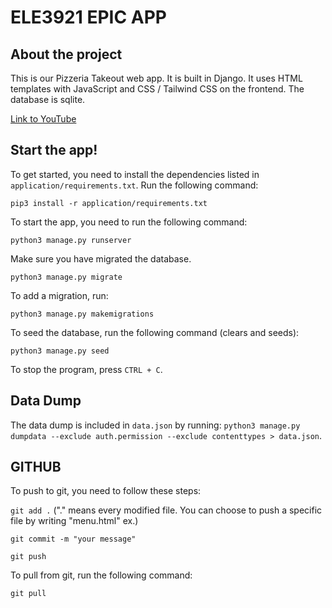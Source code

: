 # ELE3921 EPIC APP

## About the project

This is our Pizzeria Takeout web app. It is built in Django. It uses HTML templates with JavaScript and CSS / Tailwind CSS on the frontend. The database is sqlite.

[Link to YouTube](https://youtu.be/pAtbFThSaUc)

## Start the app!

To get started, you need to install the dependencies listed in `application/requirements.txt`. Run the following command:

`pip3 install -r application/requirements.txt`

To start the app, you need to run the following command:

`python3 manage.py runserver`

Make sure you have migrated the database.

`python3 manage.py migrate`

To add a migration, run:

`python3 manage.py makemigrations`

To seed the database, run the following command (clears and seeds):

`python3 manage.py seed`

To stop the program, press `CTRL + C`.

## Data Dump

The data dump is included in `data.json` by running: `python3 manage.py dumpdata --exclude auth.permission --exclude contenttypes > data.json`.

## GITHUB

To push to git, you need to follow these steps:

`git add .` ("." means every modified file. You can choose to push a specific file by writing "menu.html" ex.)

`git commit -m "your message"`

`git push`

To pull from git, run the following command:

`git pull`
